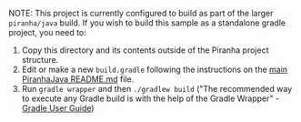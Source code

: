 NOTE: This project is currently configured to build as part of the larger `piranha/java` build. If you wish to build this sample as a standalone gradle project, you need to:

1) Copy this directory and its contents outside of the Piranha project structure.
2) Edit or make a new `build.gradle` following the instructions on the [main PiranhaJava README.md](../README.md) file.
3) Run `gradle wrapper` and then `./gradlew build` ("The recommended way to execute any Gradle build is with the help of the Gradle Wrapper" - [Gradle User Guide](https://docs.gradle.org/current/userguide/gradle_wrapper.html))
